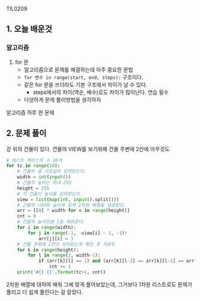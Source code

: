 TIL0209

## 1. 오늘 배운것

### 알고리즘

1. for 문
   - 알고리즘으로 문제를 해결하는데 아주 중요한 문법
   - `for 변수 in range(start, end, steps):` 구조이다.
   - 같은 for 문을 쓰더라도 기본 구조에서 차이가 날 수 있다.
     - steps에서의 차이(역순, 배수)로도 차이가 많이난다. 연습 필수
   - 다양하게 문제 풀이방법을 생각하자



알고리즘 하루 한 문제

## 2. 문제 풀이

강 위의 건물이 있다. 건물의 VIEW를 보기위해 건물 주변에 2칸에 아무것도 

``````python
# 테스트 케이스의 수 10개
for tc in range(10):
    # 건물의 총 가로길이 입력받는다.
    width = int(input())
    # 건물의 높이는 최대 255
    height = 255
    # 각 건물으 높이를 입력받는다.
    view = list(map(int, input().split()))
    # 건물의 너비와 높이에 맞게 2차원 배열을 생성한다.
    arr = [[0] * width for v in range(height)]
    cnt = 0
    # 건물의 높이만큼 1을 채워준다.
    for i in range(width):
        for j in range(-1, -view[i] - 1, -1):
            arr[j][i] = 1
    # 건물 주위에 2칸이 비어있는지 확인 후 카운트
    for k in range(height):
        for l in range(2, width-1):
            if (arr[k][l] == 1) and (arr[k][l-2] == arr[k][l-1] == arr[k][l+1] == arr[k][l+2] == 0):
                cnt += 1
    print('#{} {}'.format(tc+1, cnt))
``````

2차원 배열에 대하여 배워 그에 맞게 풀어보았는데, 그거보다 1차원 리스트로도 문제가 풀리고 더 쉽게 풀린다는 걸 알았다.



